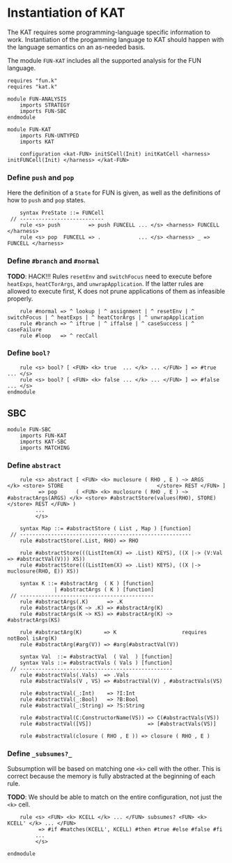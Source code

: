 Instantiation of KAT
====================

The KAT requires some programming-language specific information to work.
Instantiation of the progamming language to KAT should happen with the language semantics on an as-needed basis.

The module `FUN-KAT` includes all the supported analysis for the FUN language.

```k
requires "fun.k"
requires "kat.k"

module FUN-ANALYSIS
    imports STRATEGY
    imports FUN-SBC
endmodule

module FUN-KAT
    imports FUN-UNTYPED
    imports KAT

    configuration <kat-FUN> initSCell(Init) initKatCell <harness> initFUNCell(Init) </harness> </kat-FUN>
```

### Define `push` and `pop`

Here the definition of a `State` for FUN is given, as well as the definitions of how to `push` and `pop` states.

```k
    syntax PreState ::= FUNCell
 // ---------------------------
    rule <s> push         => push FUNCELL ... </s> <harness> FUNCELL </harness>
    rule <s> pop  FUNCELL => .            ... </s> <harness> _ => FUNCELL </harness>
```

### Define `#branch` and `#normal`

**TODO**: HACK!!!
          Rules `resetEnv` and `switchFocus` need to execute before `heatExps`, `heatCTorArgs`, and `unwrapApplication`.
          If the latter rules are allowed to execute first, K does not prune applications of them as infeasible properly.

```k
    rule #normal => ^ lookup | ^ assignment | ^ resetEnv | ^ switchFocus | ^ heatExps | ^ heatCtorArgs | ^ unwrapApplication
    rule #branch => ^ iftrue | ^ iffalse | ^ caseSuccess | ^ caseFailure
    rule #loop   => ^ recCall
```

### Define `bool?`

```k
    rule <s> bool? [ <FUN> <k> true  ... </k> ... </FUN> ] => #true  ... </s>
    rule <s> bool? [ <FUN> <k> false ... </k> ... </FUN> ] => #false ... </s>
endmodule
```

SBC
---

```k
module FUN-SBC
    imports FUN-KAT
    imports KAT-SBC
    imports MATCHING
```

### Define `abstract`

```k
    rule <s> abstract [ <FUN> <k> muclosure ( RHO , E ) ~> ARGS                </k> <store> STORE                              </store> REST </FUN> ]
          => pop      ( <FUN> <k> muclosure ( RHO , E ) ~> #abstractArgs(ARGS) </k> <store> #abstractStore(values(RHO), STORE) </store> REST </FUN> )
         ...
         </s>

    syntax Map ::= #abstractStore ( List , Map ) [function]
 // -------------------------------------------------------
    rule #abstractStore(.List, RHO) => RHO

    rule #abstractStore(((ListItem(X) => .List) KEYS), ((X |-> (V:Val => #abstractVal(V))) XS))
    rule #abstractStore(((ListItem(X) => .List) KEYS), ((X |-> muclosure(RHO, E)) XS))

    syntax K ::= #abstractArg  ( K ) [function]
               | #abstractArgs ( K ) [function]
 // -------------------------------------------
    rule #abstractArgs(.K)      => .K
    rule #abstractArgs(K ~> .K) => #abstractArg(K)
    rule #abstractArgs(K ~> KS) => #abstractArg(K) ~> #abstractArgs(KS)

    rule #abstractArg(K)       => K                     requires notBool isArg(K)
    rule #abstractArg(#arg(V)) => #arg(#abstractVal(V))

    syntax Val  ::= #abstractVal  ( Val  ) [function]
    syntax Vals ::= #abstractVals ( Vals ) [function]
 // -------------------------------------------------
    rule #abstractVals(.Vals)  => .Vals
    rule #abstractVals(V , VS) => #abstractVal(V) , #abstractVals(VS)

    rule #abstractVal(_:Int)    => ?I:Int
    rule #abstractVal(_:Bool)   => ?B:Bool
    rule #abstractVal(_:String) => ?S:String

    rule #abstractVal(C:ConstructorName(VS)) => C(#abstractVals(VS))
    rule #abstractVal([VS])                  => [#abstractVals(VS)]

    rule #abstractVal(closure ( RHO , E )) => closure ( RHO , E )
```

### Define `_subsumes?_`

Subsumption will be based on matching one `<k>` cell with the other.
This is correct because the memory is fully abstracted at the beginning of each rule.

**TODO**: We should be able to match on the entire configuration, not just the `<k>` cell.

```k
    rule <s> <FUN> <k> KCELL </k> ... </FUN> subsumes? <FUN> <k> KCELL' </k> ... </FUN>
          => #if #matches(KCELL', KCELL) #then #true #else #false #fi
         ...
         </s>
```

```k
endmodule
```
